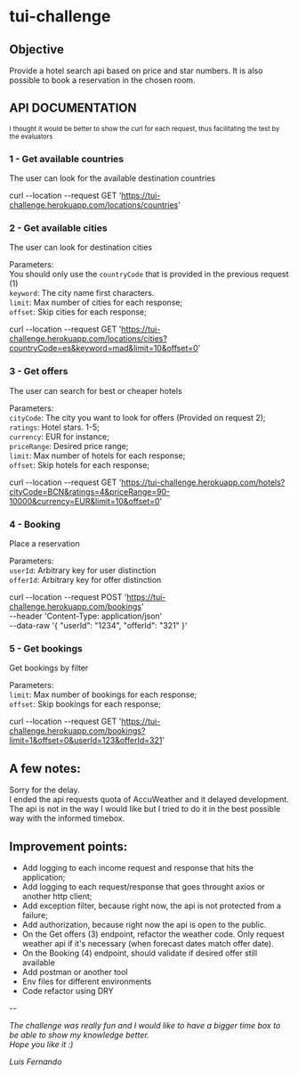 # tui-challenge

## Objective
Provide a hotel search api based on price and star numbers. It is also possible to book a reservation in the chosen room.  

## API DOCUMENTATION  

<sub>I thought it would be better to show the curl for each request, thus facilitating the test by the evaluators  </sub>

### 1 - Get available countries   
The user can look for the available destination countries    
   
curl --location --request GET 'https://tui-challenge.herokuapp.com/locations/countries'

### 2 - Get available cities  
The user can look for destination cities  
  
Parameters:  
You should only use the ``countryCode`` that is provided in the previous request (1)   
``keyword``: The city name first characters.  
``limit``: Max number of cities for each response;   
``offset``: Skip cities for each response;    
  
curl --location --request GET 'https://tui-challenge.herokuapp.com/locations/cities?countryCode=es&keyword=mad&limit=10&offset=0'

### 3 - Get offers  
The user can search for best or cheaper hotels
  
Parameters:  
``cityCode``: The city you want to look for offers (Provided on request 2);  
``ratings``: Hotel stars. 1-5;   
``currency``: EUR for instance;  
``priceRange``: Desired price range;    
``limit``: Max number of hotels for each response;   
``offset``: Skip hotels for each response;   
  
curl --location --request GET 'https://tui-challenge.herokuapp.com/hotels?cityCode=BCN&ratings=4&priceRange=90-10000&currency=EUR&limit=10&offset=0'

### 4 - Booking
Place a reservation  
  
Parameters:  
``userId``: Arbitrary key for user distinction  
``offerId``: Arbitrary key for offer distinction  
  
curl --location --request POST 'https://tui-challenge.herokuapp.com/bookings' \
--header 'Content-Type: application/json' \
--data-raw '{
    "userId": "1234",
    "offerId": "321"
}'  

### 5 - Get bookings  
Get bookings by filter  
  
Parameters:  
``limit``: Max number of bookings for each response;   
``offset``: Skip bookings for each response;  
  
curl --location --request GET 'https://tui-challenge.herokuapp.com/bookings?limit=1&offset=0&userId=123&offerId=321'


## A few notes:

Sorry for the delay.  
I ended the api requests quota of AccuWeather and it delayed development.  
The api is not in the way I would like but I tried to do it in the best possible way with the informed timebox.  

## Improvement points:

- Add logging to each income request and response that hits the application;  
- Add logging to each request/response that goes throught axios or another http client;  
- Add exception filter, because right now, the api is not protected from a failure;  
- Add authorization, because right now the api is open to the public.
- On the Get offers (3) endpoint, refactor the weather code. Only request weather api if it's necessary (when forecast dates match offer date). 
- On the Booking (4) endpoint, should validate if desired offer still available 
- Add postman or another tool
- Env files for different environments
- Code refactor using DRY

  
--  

*The challenge was really fun and I would like to have a bigger time box to be able to show my knowledge better.*  
*Hope you like it :)*  
  
*Luis Fernando*
